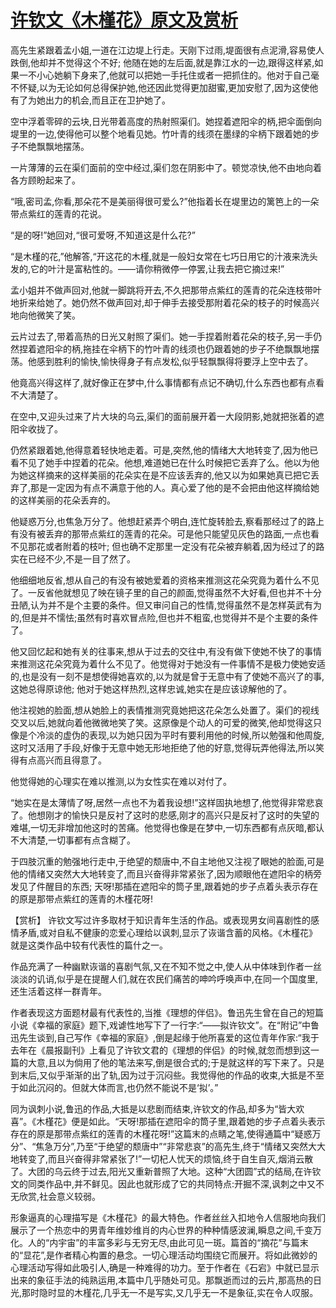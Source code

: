 # [许钦文《木槿花》原文及赏析](https://www.vrrw.net/wx/15043.html)

高先生紧跟着孟小姐,一道在江边堤上行走。天刚下过雨,堤面很有点泥滑,容易使人跌倒,他却并不觉得这个不好; 他随在她的左后面,就是靠江水的一边,跟得这样紧,如果一不小心她躺下身来了,他就可以把她一手托住或者一把抓住的。他对于自己毫不怀疑,以为无论如何总得保护她,他还因此觉得更加甜蜜,更加安慰了,因为这使他有了为她出力的机会,而且正在卫护她了。

空中浮着零碎的云块,日光带着高度的热射照渠们。她捏着遮阳伞的柄,把伞面倒向堤里的一边,使得他可以整个地看见她。竹叶青的线须在墨绿的伞柄下跟着她的步子不绝飘飘地摆荡。

一片薄薄的云在渠们面前的空中经过,渠们忽在阴影中了。顿觉凉快,他不由地向着各方顾盼起来了。

“哦,密司孟,你看,那朵花不是美丽得很可爱么?”他指着长在堤里边的篱笆上的一朵带点紫红的莲青的花说。

“是的呀!”她回对,“很可爱呀,不知道这是什么花?”

“是木槿的花,”他解答,“开这花的木槿,就是一般妇女常在七巧日用它的汁液来洗头发的,它的叶汁是富粘性的。——请你稍微停一停罢,让我去把它摘过来!”

孟小姐并不做声回对,他就一脚跳将开去,不久把那带点紫红的莲青的花朵连枝带叶地折来给她了。她仍然不做声回对,却于伸手去接受那附着花朵的枝子的时候高兴地向他微笑了笑。

云片过去了,带着高热的日光又射照了渠们。她一手捏着附着花朵的枝子,另一手仍然捏着遮阳伞的柄,拖挂在伞柄下的竹叶青的线须也仍跟着她的步子不绝飘飘地摆荡。他感到胜利的愉快,愉快得身子有点发松,似乎轻飘飘得将要浮上空中去了。

他竟高兴得这样了,就好像正在梦中,什么事情都有点记不确切,什么东西也都有点看不大清楚了。

在空中,又迎头过来了片大块的乌云,渠们的面前展开着一大段阴影,她就把张着的遮阳伞收拢了。

仍然紧跟着她,他得意着轻快地走着。可是,突然,他的情绪大大地转变了,因为他已看不见了她手中捏着的花朵。他想,难道她已在什么时候把它丢弃了么。他以为他为她这样摘来的这样美丽的花朵实在是不应该丢弃的,他又以为如果她真已把它丢弃了,那是一定因为有点不满意于他的人。真心爱了他的是不会把由他这样摘给她的这样美丽的花朵丢弃的。

他疑惑万分,也焦急万分了。他想赶紧弄个明白,连忙旋转脸去,察看那经过了的路上有没有被丢弃的那带点紫红的莲青的花朵。可是他只能望见灰色的路面,一点也看不见那花或者附着的枝叶; 但也确不定那里一定没有花朵被弃躺着,因为经过了的路实在已经不少,不是一目了然了。

他细细地反省,想从自己的有没有被她爱着的资格来推测这花朵究竟为着什么不见了。一反省他就想见了映在镜子里的自己的颜面,觉得虽然不大好看,但也并不十分丑陋,认为并不是个主要的条件。但又审问自己的性情,觉得虽然不是怎样英武有为的,但是并不懦怯;虽然有时喜欢冒点险,但也并不粗蛮,也觉得并不是个主要的条件了。

他又回忆起和她有关的往事来,想从于过去的交往中,有没有做下使她不快了的事情来推测这花朵究竟为着什么不见了。他觉得对于她没有一件事情不是极力使她安适的,也是没有一刻不是想使得她喜欢的,以为就是曾于无意中有了使她不高兴了的事,这她总得原谅他; 他对于她这样热烈,这样忠诚,她实在是应该谅解他的了。

他注视她的脸面,想从她脸上的表情推测究竟她把这花朵怎么处置了。渠们的视线交叉以后,她就向着他微微地笑了笑。这原像是个动人的可爱的微笑,他却觉得这只像是个冷淡的虚伪的表现,以为她只因为平时有要利用他的时候,所以勉强和他周旋,这时又活用了手段,好像于无意中她无形地拒绝了他的好意,觉得玩弄他得法,所以笑得有点高兴而且得意了。

他觉得她的心理实在难以推测,以为女性实在难以对付了。

“她实在是太薄情了呀,居然一点也不为着我设想!”这样固执地想了,他觉得非常悲哀了。他想刚才的愉快只是反衬了这时的悲感,刚才的高兴只是反衬了这时的失望的难堪,一切无非增加他这时的苦痛。他觉得也像是在梦中,一切东西都有点灰暗,都认不大清楚,一切事都有点含糊了。

于四肢沉重的勉强地行走中,于绝望的颓唐中,不自主地他又注视了眼她的脸面,可是他的情绪又突然大大地转变了,而且兴奋得非常紧张了,因为顺眼他在遮阳伞的柄旁发见了件醒目的东西; 天呀!那插在遮阳伞的筒子里,跟着她的步子点着头表示存在的原是那带点紫红的莲青的木槿花呀!



【赏析】 许钦文写过许多取材于知识青年生活的作品。或表现男女间喜剧性的感情矛盾,或对自私不健康的恋爱心理给以讽刺,显示了诙谐含蓄的风格。《木槿花》就是这类作品中较有代表性的篇什之一。

作品充满了一种幽默诙谐的喜剧气氛,又在不知不觉之中,使人从中体味到作者一丝淡淡的讥诮,似乎是在提醒人们,就在农民们痛苦的呻吟呼唤声中,在同一个国度里,还生活着这样一群青年。

作者表现这方面题材最有代表性的,当推《理想的伴侣》。鲁迅先生曾在自己的短篇小说《幸福的家庭》题下,戏谑性地写下了一行字:“——拟许钦文”。在“附记”中鲁迅先生谈到,自己写作《幸福的家庭》,倒是起缘于他所喜爱的这位青年作家:“我于去年在《晨报副刊》上看见了许钦文君的《理想的伴侣》的时候,就忽而想到这一篇的大意,且以为倘用了他的笔法来写,倒是很合式的;于是就这样的写下来了。只是到末后,又似乎渐渐的出了轨,因为过于沉闷些。我觉得他的作品的收束,大抵是不至于如此沉闷的。但就大体而言,也仍然不能说不是‘拟’。”

同为讽刺小说,鲁迅的作品,大抵是以悲剧而结束,许钦文的作品,却多为“皆大欢喜”。《木槿花》便是如此。“天呀!那插在遮阳伞的筒子里,跟着她的步子点着头表示存在的原是那带点紫红的莲青的木槿花呀!”这篇末的点睛之笔,使得通篇中“疑惑万分”、“焦急万分”,乃至“于绝望的颓唐中”“非常悲哀”的高先生,终于“情绪又突然大大地转变了,而且兴奋得非常紧张了!”一切杞人忧天的烦恼,终于自生自灭,烟消云散了。大团的乌云终于过去,阳光又重新普照了大地。这种“大团圆”式的结局,在许钦文的同类作品中,并不鲜见。因此也就形成了它的共同特点:开掘不深,讽刺之中又不无欣赏,社会意义较弱。

形象逼真的心理描写是《木槿花》的最大特色。作者丝丝入扣地令人信服地向我们展示了一个热恋中的男青年维妙维肖的内心世界的种种情感波澜,瞬息之间,千变万化。人的“内宇宙”的丰富多彩与无穷无尽,由此可见一斑。篇首的“摘花”与篇末的“显花”,是作者精心构置的悬念。一切心理活动均围绕它而展开。将如此微妙的心理活动写得如此吸引人,确是一种难得的功力。至于作者在《石宕》中就已显示出来的象征手法的纯熟运用,本篇中几乎随处可见。那飘逝而过的云片,那高热的日光,那时隐时显的木槿花,几乎无一不是写实,又几乎无一不是象征,实在令人叹服。

